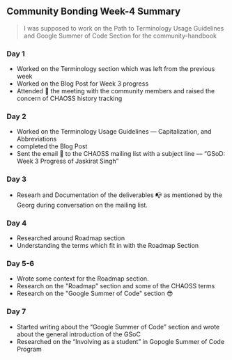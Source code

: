 ## Community Bonding Week-4 Summary
> I was supposed to work on the Path to Terminology Usage Guidelines and Google Summer of Code Section for the community-handbook

### Day 1
* Worked on the Terminology section which was left from the previous week
* Worked on the Blog Post for Week 3 progress
* Attended :rocket: the meeting with the community members and raised the concern of CHAOSS history tracking

### Day 2
* Worked on the Terminology Usage Guidelines — Capitalization, and Abbreviations
* completed the Blog Post
* Sent the email :envelope_with_arrow: to the CHAOSS mailing list with a subject line — “GSoD: Week 3 Progress of Jaskirat Singh”

### Day 3
* Researh and Documentation of the deliverables :mailbox_with_no_mail: as mentioned by the Georg during conversation on the mailing list.

### Day 4
* Researched around Roadmap section
* Understanding the terms which fit in with the Roadmap Section

### Day 5-6
* Wrote some context for the Roadmap section.
* Research on the "Roadmap" section and some of the CHAOSS terms
* Research on the "Google Summer of Code" section :sunglasses:

### Day 7
* Started writing about the “Google Summer of Code” section and wrote about the general introduction of the GSoC
* Researched on the “Involving as a student” in Gopogle Summer of Code Program
